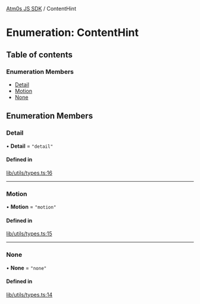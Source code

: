 [Atm0s JS SDK](../README.md) / ContentHint

# Enumeration: ContentHint

## Table of contents

### Enumeration Members

- [Detail](ContentHint.md#detail)
- [Motion](ContentHint.md#motion)
- [None](ContentHint.md#none)

## Enumeration Members

### Detail

• **Detail** = ``"detail"``

#### Defined in

[lib/utils/types.ts:16](https://github.com/8xFF/media-sdk-js/blob/d289714/src/lib/utils/types.ts#L16)

___

### Motion

• **Motion** = ``"motion"``

#### Defined in

[lib/utils/types.ts:15](https://github.com/8xFF/media-sdk-js/blob/d289714/src/lib/utils/types.ts#L15)

___

### None

• **None** = ``"none"``

#### Defined in

[lib/utils/types.ts:14](https://github.com/8xFF/media-sdk-js/blob/d289714/src/lib/utils/types.ts#L14)
